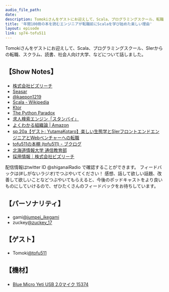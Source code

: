 ```yaml
---
audio_file_path: 
date: 
description: Tomokiさんをゲストにお迎えして、Scala、プログラミングスクール、転職、スクラム、読書、社会人向け大学、などについて話しました。
title: '年間100冊の本を読むエンジニアが転職前にScalaを学び始めた楽しい理由'
layout: episode
link: sp74-tofu511
---
```


<p><span>Tomokiさんをゲストにお迎えして、Scala、プログラミングスクール、SIerからの転職、スクラム、読書、社会人向け大学、などについて話しました。</span></p>
<h2>
  <p>【Show Notes】</p>
</h2>
<ul>
  <li><a href="https://www.bizreach.co.jp/" target="_blank">株式会社ビズリーチ</a></li>
  <li><a href="https://www.seasar.org/" target="_blank">Seasar</a></li>
  <li><a href="https://twitter.com/kaepon1219?lang=ja" target="_blank">@kaepon1219</a></li>
  <li><a href="https://ja.wikipedia.org/wiki/Scala" target="_blank">Scala - Wikipedia</a></li>
  <li><a href="https://ktor.io/" target="_blank">Ktor</a></li>
  <li><a href="http://practical-scheme.net/trans/pypar-j.html" target="_blank">The Python Paradox</a></li>
  <li><a href="https://jp.stanby.com/" target="_blank">求人検索エンジン「スタンバイ」</a></li>
  <li><a href="https://www.amazon.co.jp/dp/4623056481" target="_blank">よくわかる組織論 | Amazon</a></li>
  <li><a href="https://shiganai.org/ep/sp20a-yutamakotaro" target="_blank">sp.20a【ゲスト: YutamaKotaro】楽しい生態学とSIerフロントエンドエンジニアとWebベンチャーへの転職</a></li>
  <li><a href="https://booklog.jp/users/tofu511" target="_blank">tofu511の本棚 (tofu511) - ブクログ</a></li>
  <li><a href="https://tsushin.do-johodai.ac.jp/" target="_blank">北海道情報大学 通信教育部</a></li>
  <li><a href="https://www.bizreach.co.jp/recruit/" target="_blank">採用情報｜株式会社ビズリーチ</a></li>
</ul>
<p><span>
  配信情報はtwitter ID @shiganaiRadio で確認することができます。
  フィードバックは(#しがないラジオ)でつぶやいてください！
  感想、話して欲しい話題、改善して欲しいことなどつぶやいてもらえると、今後のポッドキャストをより良いものにしていけるので、ぜひたくさんのフィードバックをお待ちしています。
</span></p>
<h2>
  <p>【パーソナリティ】</p>
</h2>
<ul>
  <li>gami<a href="https://twitter.com/jumpei_ikegami" target="_blank">@jumpei_ikegami</a></li>
  <li>zuckey<a href="https://twitter.com/zuckey_17" target="_blank">@zuckey_17</a></li>
</ul>
<h2>
  <p>【ゲスト】</p>
</h2>
<ul>
  <li>Tomoki<a href="https://twitter.com/tofu511" target="_blank">@tofu511</a></li>
</ul>
<h2>
  <p>【機材】</p>
</h2>
<ul>
  <li><a href="http://amzn.to/2tlkud3" target="_blank">Blue Micro Yeti USB 2.0マイク 15374</a></li>
</ul>